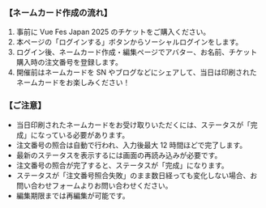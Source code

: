 ### 【ネームカード作成の流れ】

1. 事前に Vue Fes Japan 2025 のチケットをご購入ください。
1. 本ページの「ログインする」ボタンからソーシャルログインをします。
1. ログイン後、ネームカード作成・編集ページでアバター、お名前、チケット購入時の注文番号を登録します。
1. 開催前はネームカードを SN やブログなどにシェアして、当日は印刷されたネームカードをお楽しみください！

### 【ご注意】

- 当日印刷されたネームカードをお受け取りいただくには、ステータスが「完成」になっている必要があります。
- 注文番号の照合は自動で行われ、入力後最大 12 時間ほどで完了します。
- 最新のステータスを表示するには画面の再読み込みが必要です。
- 注文番号の照合が完了すると、ステータスが「完成」になります。
- ステータスが「注文番号照合失敗」のまま数日経っても変化しない場合、お問い合わせフォームよりお問い合わせください。
- 編集期限までは再編集が可能です。
